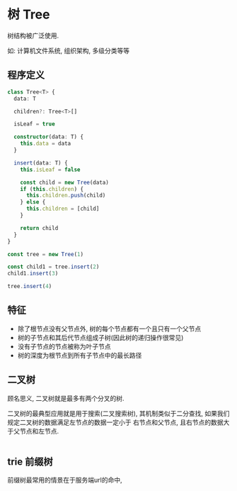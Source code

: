 # 树 Tree
树结构被广泛使用.

如: 计算机文件系统, 组织架构, 多级分类等等

## 程序定义

```ts
class Tree<T> {
  data: T

  children?: Tree<T>[]

  isLeaf = true

  constructor(data: T) {
    this.data = data
  }

  insert(data: T) {
    this.isLeaf = false

    const child = new Tree(data)
    if (this.children) {
      this.children.push(child)
    } else {
      this.children = [child]
    }

    return child
  }
}

const tree = new Tree(1)

const child1 = tree.insert(2)
child1.insert(3)

tree.insert(4)
```

## 特征

- 除了根节点没有父节点外, 树的每个节点都有一个且只有一个父节点
- 树的子节点和其后代节点组成子树(因此树的递归操作很常见)
- 没有子节点的节点被称为叶子节点
- 树的深度为根节点到所有子节点中的最长路径

## 二叉树
顾名思义, 二叉树就是最多有两个分叉的树.

二叉树的最典型应用就是用于搜索(二叉搜索树), 其机制类似于二分查找, 如果我们规定二叉树的数据满足左节点的数据一定小于
右节点和父节点, 且右节点的数据大于父节点和左节点.

```
```



## trie 前缀树

前缀树最常用的情景在于服务端url的命中,